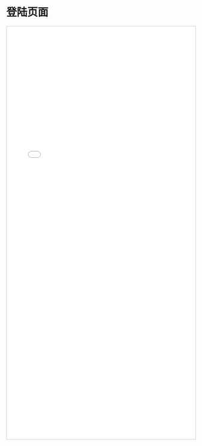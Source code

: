 # 登陆页面

<iframe width="100%" height="1100" src="/demos/business-components/dist/index.html?url=login" loading="lazy" style="border: solid 1px #ccc" />